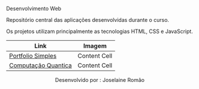 <p> Desenvolvimento Web </p>

Repositório central das aplicações desenvolvidas durante o curso.

Os projetos utilizam principalmente as tecnologias HTML, CSS e JavaScript.


|Link  | Imagem |
| ------------- | ------------- |
| <a href=""> Portfolio Simples </a>  | Content Cell  |
| <a href=""> Computação Quantica </a>  |  Content Cell  |



<p align="center">Desenvolvido por : Joselaine Romão</p>



